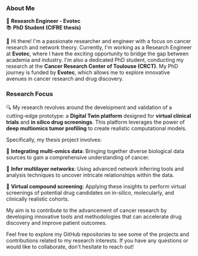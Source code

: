 ### About Me

🔬 **Research Engineer - Evotec**  
📚 **PhD Student (CIFRE thesis)**

👋 Hi there! I'm a passionate researcher and engineer with a focus on cancer research and network theory. Currently, I'm working as a Research Engineer at **Evotec**, where I have the exciting opportunity to bridge the gap between academia and industry. I'm also a dedicated PhD student, conducting my research at the **Cancer Research Center of Toulouse (CRCT)**. My PhD journey is funded by **Evotec**, which allows me to explore innovative avenues in cancer research and drug discovery.

### Research Focus

🔍 My research revolves around the development and validation of a cutting-edge prototype: a **Digital Twin platform** designed for **virtual clinical trials** and **in silico drug screenings**. This platform leverages the power of **deep multiomics tumor profiling** to create realistic computational models.

Specifically, my thesis project involves:

🧬 **Integrating multi-omics data**: Bringing together diverse biological data sources to gain a comprehensive understanding of cancer.

🔗 **Infer multilayer networks**: Using advanced network inferring tools and analysis techniques to uncover intricate relationships within the data.

💊 **Virtual compound screening**: Applying these insights to perform virtual screenings of potential drug candidates on in-silico, molecularly, and clinically realistic cohorts.

My aim is to contribute to the advancement of cancer research by developing innovative tools and methodologies that can accelerate drug discovery and improve patient outcomes.

Feel free to explore my GitHub repositories to see some of the projects and contributions related to my research interests. If you have any questions or would like to collaborate, don't hesitate to reach out!
